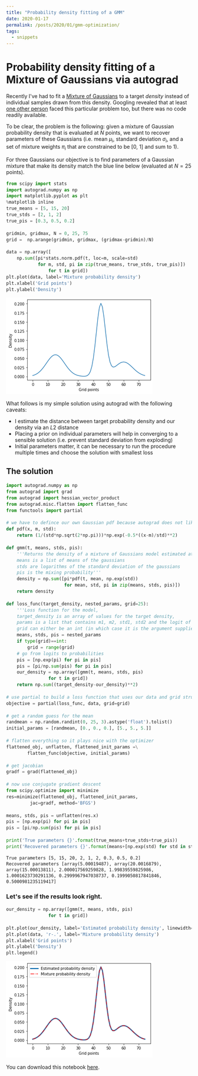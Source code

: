 ```yaml
---
title: "Probability density fitting of a GMM"
date: 2020-01-17
permalink: /posts/2020/01/gmm-optimization/
tags:
  - snippets
---
```

# Probability density fitting of a Mixture of Gaussians via autograd

Recently I've had to fit a [Mixture of Gaussians](https://en.wikipedia.org/wiki/Mixture_model#Gaussian_mixture_model) to a target *density* instead of individual samples drawn from this density.
Googling revealed that at least [one other person](https://stats.stackexchange.com/questions/226504/fit-gaussian-mixture-model-directly-to-the-mixture-density) faced this particular problem too, but there was no code readily available.

To be clear, the problem is the following: given a mixture of Gaussian probability density that is evaluated at $N$ points, we want to recover parameters of these Gaussians (i.e. mean $\mu_{i}$, standard deviation $\sigma_{i}$, and a set of mixture weights $\pi_{i}$ that are constrained to be [0, 1] and sum to 1).

For three Gaussians our objective is to find parameters of a Gaussian mixture that make its density match the blue line below (evaluated at $N=25$ points).


```python
from scipy import stats
import autograd.numpy as np
import matplotlib.pyplot as plt
%matplotlib inline
true_means = [5, 15, 20]
true_stds = [2, 1, 2]
true_pis = [0.3, 0.5, 0.2]

gridmin, gridmax, N = 0, 25, 75
grid =  np.arange(gridmin, gridmax, (gridmax-gridmin)/N)

data = np.array([
    np.sum([pi*stats.norm.pdf(t, loc=m, scale=std)
            for m, std, pi in zip(true_means, true_stds, true_pis)])
                for t in grid])
plt.plot(data, label='Mixture probability density')
plt.xlabel('Grid points')
plt.ylabel('Density')
```

![](/images/GMM_autograd_1_1.png)


What follows is my simple solution using autograd with the following caveats:
* I estimate the distance between target probability density and our density via an $L2$ distance
* Placing a prior on individual parameters will help in converging to a sensible solution (i.e. prevent standard deviation from exploding)
* Initial parameters matter, it can be necessary to run the procedure multiple times and choose the solution with smallest loss

## The solution


```python
import autograd.numpy as np
from autograd import grad
from autograd import hessian_vector_product
from autograd.misc.flatten import flatten_func
from functools import partial

# we have to defince our own Gaussian pdf because autograd does not like the one provided by scipy
def pdf(x, m, std):
    return (1/(std*np.sqrt(2*np.pi)))*np.exp(-0.5*((x-m)/std)**2)

def gmm(t, means, stds, pis):
    '''Returns the density of a mixture of Gaussians model estimated at grid point t.
    means is a list of means of the gaussians
    stds are logarithms of the standard deviation of the gaussians
    pis is the mixing probability'''
    density = np.sum([pi*pdf(t, mean, np.exp(std))
                      for mean, std, pi in zip(means, stds, pis)])
    return density

def loss_func(target_density, nested_params, grid=25):
    '''Loss function for the model,
    target_density is an array of values for the target density,
    params is a list that contains m1, m2, std1, std2 and the logit of pi,
    grid can either be an int (in which case it is the argument supplied to range) or an iterable'''
    means, stds, pis = nested_params
    if type(grid)==int:
        grid = range(grid)
    # go from logits to probabilities
    pis = [np.exp(pi) for pi in pis]
    pis = [pi/np.sum(pis) for pi in pis]
    our_density = np.array([gmm(t, means, stds, pis)
                for t in grid])
    return np.sum((target_density-our_density)**2)

# use partial to build a loss function that uses our data and grid structure
objective = partial(loss_func, data, grid=grid)

# get a random guess for the mean
randmean = np.random.randint(0, 25, 3).astype('float').tolist()
initial_params = [randmean, [0., 0., 0.], [5., 5., 5.]]

# flatten everything so it plays nice with the optimizer
flattened_obj, unflatten, flattened_init_params =\
        flatten_func(objective, initial_params)

# get jacobian
gradf = grad(flattened_obj)

# now use conjugate gradient descent
from scipy.optimize import minimize
res=minimize(flattened_obj, flattened_init_params,
         jac=gradf, method='BFGS')

means, stds, pis = unflatten(res.x)
pis = [np.exp(pi) for pi in pis]
pis = [pi/np.sum(pis) for pi in pis]

print('True parameters {}'.format(true_means+true_stds+true_pis))
print('Recovered parameters {}'.format(means+[np.exp(std) for std in stds]+pis))
```

    True parameters [5, 15, 20, 2, 1, 2, 0.3, 0.5, 0.2]
    Recovered parameters [array(5.00019487), array(20.0016879), array(15.00013811), 2.000017569259828, 1.99839559825986, 1.0001623730291136, 0.2999967947038737, 0.1999050817841846, 0.5000981235119417]


### Let's see if the results look right.


```python
our_density = np.array([gmm(t, means, stds, pis)
                for t in grid])

plt.plot(our_density, label='Estimated probability density', linewidth=3)
plt.plot(data, 'r-.', label='Mixture probability density')
plt.xlabel('Grid points')
plt.ylabel('Density')
plt.legend()
```

![](/images/GMM_autograd_6_1.png)

You can download this notebook [here](http://mjboos.github.io/files/GMM_autograd.ipynb).

